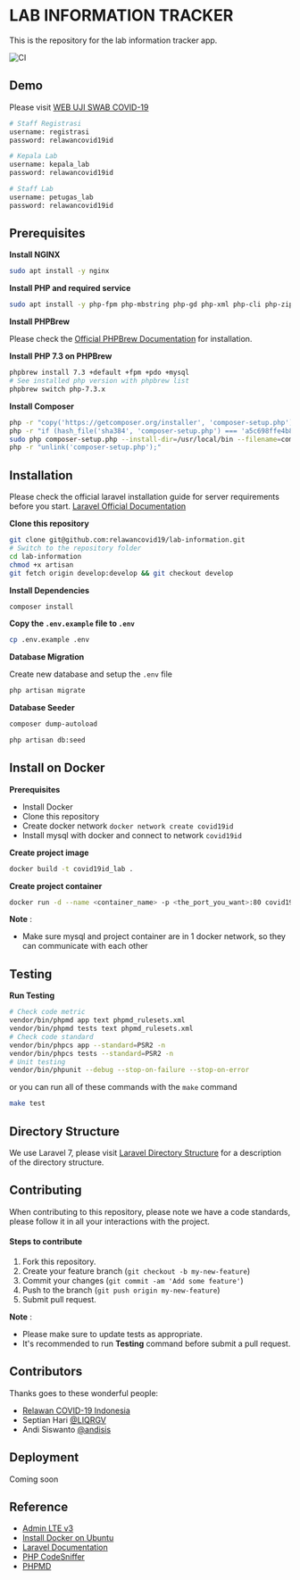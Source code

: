 # LAB INFORMATION TRACKER

This is the repository for the lab information tracker app.

![CI](https://github.com/relawancovid19/lab-information/workflows/CI/badge.svg)

## Demo

Please visit [WEB UJI SWAB COVID-19](http://34.87.140.203)

```bash
# Staff Registrasi
username: registrasi
password: relawancovid19id

# Kepala Lab
username: kepala_lab
password: relawancovid19id

# Staff Lab
username: petugas_lab
password: relawancovid19id
```

## Prerequisites

**Install NGINX**

```bash
sudo apt install -y nginx
```

**Install PHP and required service**

```bash
sudo apt install -y php-fpm php-mbstring php-gd php-xml php-cli php-zip php-mysql unzip curl openssl pkg-config git autoconf automake libxml2-dev libcurl4-openssl-dev libssl-dev openssl gettext libicu-dev libmcrypt-dev libmcrypt4 libbz2-dev libreadline-dev gettext build-essential libmhash-dev libmhash2 libicu-dev libxslt-dev zlib1g-dev libzip-dev make
```

**Install PHPBrew**

Please check the [Official PHPBrew Documentation](https://github.com/phpbrew/phpbrew) for installation.

**Install PHP 7.3 on PHPBrew**

```bash
phpbrew install 7.3 +default +fpm +pdo +mysql
# See installed php version with phpbrew list
phpbrew switch php-7.3.x
```

**Install Composer**

```bash
php -r "copy('https://getcomposer.org/installer', 'composer-setup.php');"
php -r "if (hash_file('sha384', 'composer-setup.php') === 'a5c698ffe4b8e849a443b120cd5ba38043260d5c4023dbf93e1558871f1f07f58274fc6f4c93bcfd858c6bd0775cd8d1') { echo 'Installer verified'; } else { echo 'Installer corrupt'; unlink('composer-setup.php'); } echo PHP_EOL;"
sudo php composer-setup.php --install-dir=/usr/local/bin --filename=composer
php -r "unlink('composer-setup.php');"
```

## Installation

Please check the official laravel installation guide for server requirements before you start. [Laravel Official Documentation](https://laravel.com/docs/7.x)

**Clone this repository**

```bash
git clone git@github.com:relawancovid19/lab-information.git
# Switch to the repository folder
cd lab-information
chmod +x artisan
git fetch origin develop:develop && git checkout develop

```

**Install Dependencies**

```bash
composer install
```

**Copy the `.env.example` file to `.env`**

```bash
cp .env.example .env
```

**Database Migration**

Create new database and setup the `.env` file

```bash
php artisan migrate
```

**Database Seeder**

```bash
composer dump-autoload

php artisan db:seed
```

## Install on Docker

**Prerequisites**

* Install Docker
* Clone this repository
* Create docker network `docker network create covid19id`
* Install mysql with docker and connect to network `covid19id`

**Create project image**

```bash
docker build -t covid19id_lab .
```

**Create project container**

```bash
docker run -d --name <container_name> -p <the_port_you_want>:80 covid19id_lab:latest
```

**Note** :

* Make sure mysql and project container are in 1 docker network, so they can communicate with each other

## Testing

**Run Testing**

```bash
# Check code metric
vendor/bin/phpmd app text phpmd_rulesets.xml
vendor/bin/phpmd tests text phpmd_rulesets.xml
# Check code standard
vendor/bin/phpcs app --standard=PSR2 -n
vendor/bin/phpcs tests --standard=PSR2 -n
# Unit testing
vendor/bin/phpunit --debug --stop-on-failure --stop-on-error
```

or you can run all of these commands with the `make` command

```bash
make test
```

## Directory Structure

We use Laravel 7, please visit [Laravel Directory Structure](https://laravel.com/docs/7.x/structure) for a description of the directory structure.

## Contributing

When contributing to this repository, please note we have a code standards, please follow it in all your interactions with the project.

#### Steps to contribute

1. Fork this repository.
2. Create your feature branch (`git checkout -b my-new-feature`)
3. Commit your changes (`git commit -am 'Add some feature'`)
4. Push to the branch (`git push origin my-new-feature`)
5. Submit pull request.

**Note** :
* Please make sure to update tests as appropriate.
* It's recommended to run **Testing** command before submit a pull request.

## Contributors

Thanks goes to these wonderful people:

* [Relawan COVID-19 Indonesia](https://relawancovid19.id)
* Septian Hari [@LIQRGV](https://github.com/LIQRGV)
* Andi Siswanto [@andisis](https://github.com/andisis)

## Deployment

Coming soon

## Reference

* [Admin LTE v3](https://adminlte.io/themes/v3/)
* [Install Docker on Ubuntu](https://www.digitalocean.com/community/tutorials/how-to-install-and-use-docker-on-ubuntu-18-04)
* [Laravel Documentation](https://laravel.com/docs/7.x)
* [PHP CodeSniffer](https://github.com/squizlabs/PHP_CodeSniffer)
* [PHPMD](https://github.com/phpmd/phpmd)